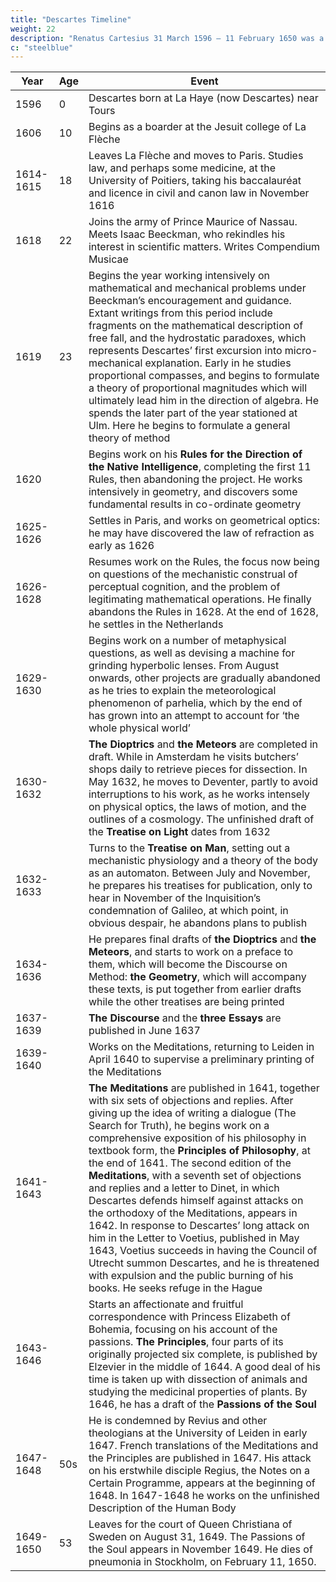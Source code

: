 ```yaml
---
title: "Descartes Timeline"
weight: 22
description: "Renatus Cartesius 31 March 1596 – 11 February 1650 was a French philosopher, mathematician, and scientist who invented analytic geometry"
c: "steelblue"
---
```



Year | Age | Event
--- | --- | ---
1596 | 0 | Descartes born at La Haye (now Descartes) near Tours
1606 | 10 | Begins as a boarder at the Jesuit college of La Flèche
1614-1615 | 18 | Leaves La Flèche and moves to Paris. Studies law, and perhaps some medicine, at the University of Poitiers, taking his baccalauréat and licence in civil and canon law in November 1616
1618 | 22 | Joins the army of Prince Maurice of Nassau. Meets Isaac Beeckman, who rekindles his interest in scientific matters. Writes Compendium Musicae
1619 | 23 | Begins the year working intensively on mathematical and mechanical problems under Beeckman’s encouragement and guidance. Extant writings from this period include fragments on the mathematical description of free fall, and the hydrostatic paradoxes, which represents Descartes’ first excursion into micro-mechanical explanation. Early in he studies proportional compasses, and begins to formulate a theory of proportional magnitudes which will ultimately lead him in the direction of algebra. He spends the later part of the year stationed at Ulm. Here he begins to formulate a general theory of method
1620 | | Begins work on his **Rules for the Direction of the Native Intelligence**, completing the first 11 Rules, then abandoning the project. He works intensively in geometry, and discovers some fundamental results in co-ordinate geometry
1625-1626 | | Settles in Paris, and works on geometrical optics: he may have discovered the law of refraction as early as 1626
1626-1628 | | Resumes work on the Rules, the focus now being on questions of the mechanistic construal of perceptual cognition, and the problem of legitimating mathematical operations. He finally abandons the Rules in 1628. At the end of 1628, he settles in the Netherlands
1629-1630 | | Begins work on a number of metaphysical questions, as well as devising a machine for grinding hyperbolic lenses. From August  onwards, other projects are gradually abandoned as he tries to explain the meteorological phenomenon of parhelia, which by the end of has grown into an attempt to account for ‘the whole physical world’
1630-1632 | | **The Dioptrics** and **the Meteors** are completed in draft. While in Amsterdam he visits butchers’ shops daily to retrieve pieces for dissection. In May 1632, he moves to Deventer, partly to avoid interruptions to his work, as he works intensely on physical optics, the laws of motion, and the outlines of a cosmology. The unfinished draft of the **Treatise on Light** dates from 1632
1632-1633 | | Turns to the **Treatise on Man**, setting out a mechanistic physiology and a theory of the body as an automaton. Between July and November, he prepares his treatises for publication, only to hear in November of the Inquisition’s condemnation of Galileo, at which point, in obvious despair, he abandons plans to publish
1634-1636 | | He prepares final drafts of **the Dioptrics** and **the Meteors**, and starts to work on a preface to them, which will become the Discourse on Method: **the Geometry**, which will accompany these texts, is put together from earlier drafts while the other treatises are being printed
1637-1639 | | **The Discourse** and the **three Essays** are published in June 1637
1639-1640 | | Works on the Meditations, returning to Leiden in April 1640 to supervise a preliminary printing of the Meditations
1641-1643 | | **The Meditations** are published in 1641, together with six sets of objections and replies. After giving up the idea of writing a dialogue (The Search for Truth), he begins work on a comprehensive exposition of his philosophy in textbook form, the **Principles of Philosophy**, at the end of 1641. The second edition of the **Meditations**, with a seventh set of objections and replies and a letter to Dinet, in which Descartes defends himself against attacks on the orthodoxy of the Meditations, appears in 1642. In response to Descartes’ long attack on him in the Letter to Voetius, published in May 1643, Voetius succeeds in having the Council of Utrecht summon Descartes, and he is threatened with expulsion and the public burning of his books. He seeks refuge in the Hague 
1643-1646 | | Starts an affectionate and fruitful correspondence with Princess Elizabeth of Bohemia, focusing on his account of the passions. **The Principles**, four parts of its originally projected six complete, is published by Elzevier in the middle of 1644. A good deal of his time is taken up with dissection of animals and studying the medicinal properties of plants. By 1646, he has a draft of the **Passions of the Soul**
1647-1648 | 50s |He is condemned by Revius and other theologians at the University of Leiden in early 1647. French translations of the Meditations and the Principles are published in 1647. His attack on his erstwhile disciple Regius, the Notes on a Certain Programme, appears at the beginning of 1648. In 1647-1648 he works on the unfinished Description of the Human Body
1649-1650 | 53 | Leaves for the court of Queen Christiana of Sweden on August 31, 1649. The Passions of the Soul appears in November 1649. He dies of pneumonia in Stockholm, on February 11, 1650.
